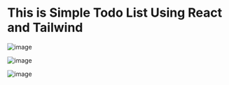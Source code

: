 <h1>This is Simple Todo List Using React and Tailwind</h1>

![image](https://github.com/sephsx/TodoList/assets/145179623/9db27741-43db-4bdf-bc4d-3a38cb1af9ee)

![image](https://github.com/sephsx/TodoList/assets/145179623/05bf7ea8-85fb-4912-889f-607425e399cd)

![image](https://github.com/sephsx/TodoList/assets/145179623/56634da8-90eb-4185-81e0-288a83011bca)
